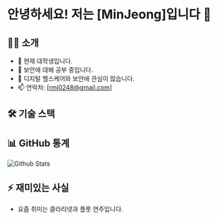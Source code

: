 # 안녕하세요! 저는 [MinJeong]입니다 👋

## 🙋‍♂️ 소개
- 🔭 현재 대학생입니다.
- 🌱 보안에 대해 공부 중입니다.
- 👯 디지털 헬스케어와 보안에 관심이 많습니다.
- 📫 연락처: [rmj0248@gmail.com]

## 🛠 기술 스택

## 📊 GitHub 통계
![Github Stats](https://github-readme-stats.vercel.app/api?username=yourusername&show_icons=true)

## ⚡ 재미있는 사실
- 요즘 취미는 클라리넷과 플룻 연주입니다.
